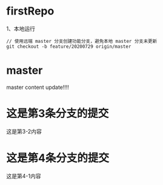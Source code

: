 # firstRepo

1、本地运行
```
// 使用远端 master 分支创建功能分支，避免本地 master 分支未更新
git checkout -b feature/20200729 origin/master
```

# master
master content update!!!!


# 这是第3条分支的提交
这是第3-2内容


# 这是第4条分支的提交
这是第4-1内容
